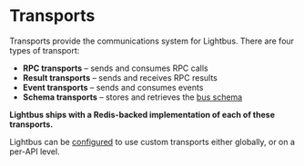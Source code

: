 # Transports

Transports provide the communications system for Lightbus. There are four types
of transport:

* **RPC transports** – sends and consumes RPC calls
* **Result transports** – sends and receives RPC results
* **Event transports** – sends and consumes events
* **Schema transports** – stores and retrieves the [bus schema](schema.md)

**Lightbus ships with a Redis-backed implementation of each of these transports.**

Lightbus can be [configured] to use custom transports either globally,
or on a per-API level.

[configured]: configuration.md
